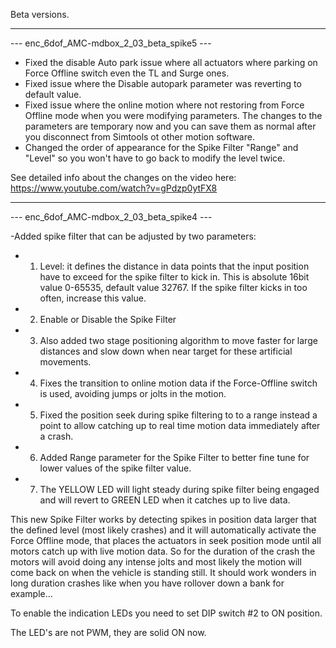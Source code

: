 Beta versions. 

---------------------------------------------------------------------------------------------------------------------
--- enc_6dof_AMC-mdbox_2_03_beta_spike5 ---

- Fixed the disable Auto park issue where all actuators where parking on Force Offline switch even the TL and Surge ones.
- Fixed issue where the Disable autopark parameter was reverting to default value.
- Fixed issue where the online motion where not restoring from Force Offline mode when you were modifying parameters. The changes to the parameters are temporary now and you can save them as normal after you disconnect from Simtools ot other motion software.
- Changed the order of appearance for the Spike Filter "Range" and "Level" so you won't have to go back to modify the level twice.

See detailed info about the changes on the video here: https://www.youtube.com/watch?v=gPdzp0ytFX8

---------------------------------------------------------------------------------------------------------------------

--- enc_6dof_AMC-mdbox_2_03_beta_spike4 ---

-Added spike filter that can be adjusted by two parameters:
- 1. Level: it defines the distance in data points that the input position have to exceed for the spike filter to kick in. This is absolute 16bit value 0-65535, default value 32767. If the spike filter kicks in too often, increase this value.
- 2. Enable or Disable the Spike Filter
- 3. Also added two stage positioning algorithm to move faster for large distances and slow down when near target for these artificial movements.
- 4. Fixes the transition to online motion data if the Force-Offline switch is used, avoiding jumps or jolts in the motion.
- 5. Fixed the position seek during spike filtering to to a range instead a point to allow catching up to real time motion data immediately after a crash.
- 6. Added Range parameter for the Spike Filter to better fine tune for lower values of the spike filter value.
- 7. The YELLOW LED will light steady during spike filter being engaged and will revert to GREEN LED when it catches up to live data.

This new Spike Filter works by detecting spikes in position data larger that the defined level (most likely crashes) and it will automatically activate the Force Offline mode, that places the actuators in seek position mode until all motors catch up with live motion data. So for the duration of the crash the motors will avoid doing any intense jolts and most likely the motion will come back on when the vehicle is standing still. It should work wonders in long duration crashes like when you have rollover down a bank for example...

To enable the indication LEDs you need to set DIP switch #2 to ON position. 

The LED's are not PWM, they are solid ON now.
